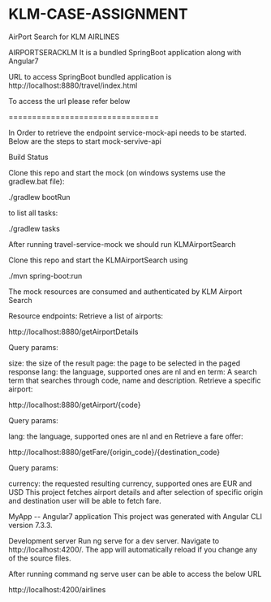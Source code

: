 # KLM-CASE-ASSIGNMENT
AirPort Search for KLM AIRLINES

AIRPORTSERACKLM
It is a bundled SpringBoot application along with Angular7

URL to access SpringBoot bundled application is http://localhost:8880/travel/index.html

To access the url please refer below

================================

In Order to retrieve the endpoint service-mock-api needs to be started. Below are the steps to start mock-servive-api

Build Status

Clone this repo and start the mock (on windows systems use the gradlew.bat file):

./gradlew bootRun

to list all tasks:

./gradlew tasks

After running travel-service-mock we should run KLMAirportSearch

Clone this repo and start the KLMAirportSearch using

./mvn spring-boot:run

The mock resources are consumed and authenticated by KLM Airport Search

Resource endpoints:
Retrieve a list of airports:

http://localhost:8880/getAirportDetails

Query params:

size: the size of the result
page: the page to be selected in the paged response
lang: the language, supported ones are nl and en
term: A search term that searches through code, name and description.
Retrieve a specific airport:

http://localhost:8880/getAirport/{code}

Query params:

lang: the language, supported ones are nl and en
Retrieve a fare offer:

http://localhost:8880/getFare/{origin_code}/{destination_code}

Query params:

currency: the requested resulting currency, supported ones are EUR and USD
This project fetches airport details and after selection of specific origin and destination user will be able to fetch fare.

MyApp -- Angular7 application
This project was generated with Angular CLI version 7.3.3.

Development server
Run ng serve for a dev server. Navigate to http://localhost:4200/. The app will automatically reload if you change any of the source files.

After running command ng serve user can be able to access the below URL

http://localhost:4200/airlines
